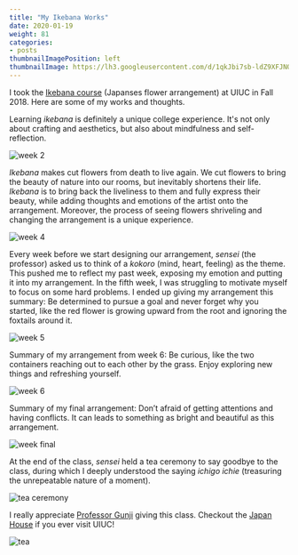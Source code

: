 ```yaml
---
title: "My Ikebana Works"
date: 2020-01-19
weight: 81
categories:
- posts
thumbnailImagePosition: left
thumbnailImage: https://lh3.googleusercontent.com/d/1qkJbi7sb-ldZ9XFJNQI5-g7Z6xiF39L9=s220?authuser=0
---
```


I took the [Ikebana course](https://www.facebook.com/JapanHouseUofI/photos/artd299-ikebana-hana-kokorofinal-student-arrangements/10156947298304015/) (Japanses flower arrangement) at UIUC in Fall 2018. Here are some of my works and thoughts.
<!--more-->

Learning *ikebana* is definitely a unique college experience. It's not only about crafting and aesthetics, but also about mindfulness and self-reflection.

![week 2](https://lh3.googleusercontent.com/d/1qkJbi7sb-ldZ9XFJNQI5-g7Z6xiF39L9=w400?authuser=0)

*Ikebana* makes cut flowers from death to live again. We cut flowers to bring the beauty of nature into our rooms, but inevitably shortens their life. *Ikebana* is to bring back the liveliness to them and fully express their beauty, while adding thoughts and emotions of the artist onto the arrangement. Moreover, the process of seeing flowers shriveling and changing the arrangement is a unique experience.

![week 4](https://lh3.googleusercontent.com/d/1QxZSyO6FPbFddw6LF-IdUPr6Ek3lK6Ph=w400?authuser=0)

 Every week before we start designing our arrangement, *sensei* (the professor) asked us to think of a *kokoro* (mind, heart, feeling) as the theme. This pushed me to reflect my past week, exposing my emotion and putting it into my arrangement. In the fifth week, I was struggling to motivate myself to focus on some hard problems. I ended up giving my arrangement this summary: Be determined to pursue a goal and never forget why you started, like the red flower is growing upward from the root and ignoring the foxtails around it.

![week 5](https://lh3.googleusercontent.com/d/1HDTcRC3HkwcvWALjEM52qIdM2WC0LZA5=w400?authuser=0)


Summary of my arrangement from week 6: Be curious, like the two containers reaching out to each other by the grass. Enjoy exploring new things and refreshing yourself.

![week 6](https://lh3.googleusercontent.com/d/1qIfV-HEGuN6GO5n2SFqLv0jIuGQZ7G12=w600?authuser=0)

Summary of my final arrangement: Don’t afraid of getting attentions and having conflicts. It can leads to something as bright and beautiful as this arrangement.

![week final](https://lh3.googleusercontent.com/d/1kpleqMbOfNWzRLnb00O8VMWlebPZsY-0=w600?authuser=0)


At the end of the class, *sensei* held a tea ceremony to say goodbye to the class, during which I deeply understood the saying *ichigo ichie* (treasuring the unrepeatable nature of a moment).

![tea ceremony](https://lh3.googleusercontent.com/d/11KkVjbLNZg9kIMs1Dmty9RlC2NyOZIXr=w600?authuser=0)

I really appreciate [Professor Gunji](https://www.facebook.com/kimiko.gunji.5) giving this class. Checkout the [Japan House](https://japanhouse.illinois.edu/) if you ever visit UIUC!

![tea](https://lh3.googleusercontent.com/d/1bcMSpFjxon0E6G1fpEVO2i7idesJzu0x=w400?authuser=0)